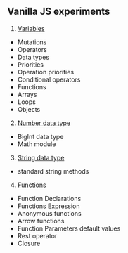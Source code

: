 ## Vanilla JS experiments

1. [Variables](js-lesson01/README.md)
* Mutations
* Operators
* Data types
* Priorities
* Operation priorities
* Conditional operators
* Functions
* Arrays
* Loops
* Objects

2. [Number data type](js-lesson02/README.md)

* BigInt data type
* Math module

3. [String data type](js-lesson03/README.md)

* standard string methods

4. [Functions](js-lesson04/README.md)

* Function Declarations
* Functions Expression
* Anonymous functions
* Arrow functions
* Function Parameters default values
* Rest operator
* Closure

